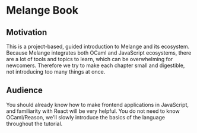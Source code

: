 # Melange Book

## Motivation

This is a project-based, guided introduction to Melange and its ecosystem.
Because Melange integrates both OCaml and JavaScript ecosystems, there are a lot
of tools and topics to learn, which can be overwhelming for newcomers. Therefore
we try to make each chapter small and digestible, not introducing too many
things at once.

## Audience

You should already know how to make frontend applications in JavaScript, and
familiarity with React will be very helpful. You do not need to know
OCaml/Reason, we'll slowly introduce the basics of the language throughout the
tutorial.
